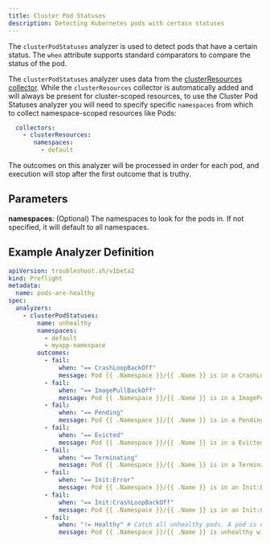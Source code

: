 ```yaml
---
title: Cluster Pod Statuses
description: Detecting Kubernetes pods with certain statuses
---
```


The `clusterPodStatuses` analyzer is used to detect pods that have a certain status.
The `when` attribute supports standard comparators to compare the status of the pod.

The `clusterPodStatuses` analyzer uses data from the [clusterResources collector](https://troubleshoot.sh/collect/cluster-resources).
While the `clusterResources` collector is automatically added and will always be present for cluster-scoped resources, to use the Cluster Pod Statuses analyzer you will need to specify specific `namespaces` from which to collect namespace-scoped resources like Pods:

```yaml
  collectors:
    - clusterResources:
       namespaces:
         - default
```

The outcomes on this analyzer will be processed in order for each pod, and execution will stop after the first outcome that is truthy.

## Parameters

**namespaces**: (Optional) The namespaces to look for the pods in. If not specified, it will default to all namespaces.

## Example Analyzer Definition

```yaml
apiVersion: troubleshoot.sh/v1beta2
kind: Preflight
metadata:
  name: pods-are-healthy
spec:
  analyzers:
    - clusterPodStatuses:
        name: unhealthy
        namespaces:
          - default
          - myapp-namespace
        outcomes:
          - fail:
              when: "== CrashLoopBackOff"
              message: Pod {{ .Namespace }}/{{ .Name }} is in a CrashLoopBackOff state.
          - fail:
              when: "== ImagePullBackOff"
              message: Pod {{ .Namespace }}/{{ .Name }} is in a ImagePullBackOff state.
          - fail:
              when: "== Pending"
              message: Pod {{ .Namespace }}/{{ .Name }} is in a Pending state.
          - fail:
              when: "== Evicted"
              message: Pod {{ .Namespace }}/{{ .Name }} is in a Evicted state.
          - fail:
              when: "== Terminating"
              message: Pod {{ .Namespace }}/{{ .Name }} is in a Terminating state.
          - fail:
              when: "== Init:Error"
              message: Pod {{ .Namespace }}/{{ .Name }} is in an Init:Error state.
          - fail:
              when: "== Init:CrashLoopBackOff"
              message: Pod {{ .Namespace }}/{{ .Name }} is in an Init:CrashLoopBackOff state.
          - fail:
              when: "!= Healthy" # Catch all unhealthy pods. A pod is considered healthy if it has a status of Completed, or Running and all of its containers are ready.
              message: Pod {{ .Namespace }}/{{ .Name }} is unhealthy with a status of {{ .Status.Reason }}.
```
